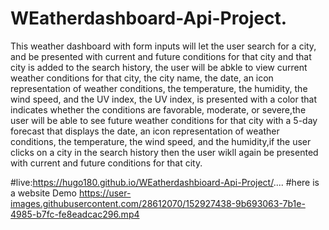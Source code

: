 # WEatherdashboard-Api-Project.

This weather dashboard with form inputs will let the user
search for a city, and be presented with current and future conditions for that city and that city is added to the search history,
the user will be abkle to view current weather conditions for that city, the city name, the date, an icon representation of weather conditions, the temperature, the humidity, the wind speed, and the UV index, the UV index, is presented with a color that indicates whether the conditions are favorable, moderate, or severe,the  user will be able to see future weather conditions for that city with a 5-day forecast that displays the date, an icon representation of weather conditions, the temperature, the wind speed, and the humidity,if the user clicks on a city in the search history then the user wikll again be presented with current and future conditions for that city.


#live:https://hugo180.github.io/WEatherdashbioard-Api-Project/....
#here is a website Demo
https://user-images.githubusercontent.com/28612070/152927438-9b693063-7b1e-4985-b7fc-fe8eadcac296.mp4



